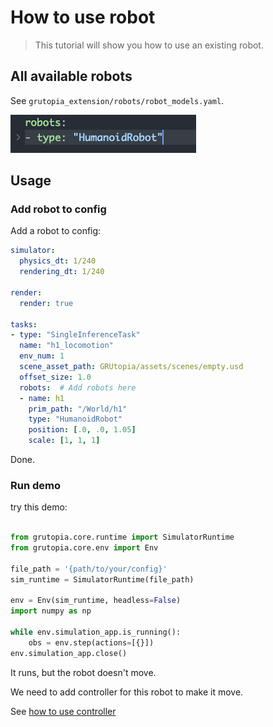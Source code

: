 # How to use robot

> This tutorial will show you how to use an existing robot.

## All available robots

See `grutopia_extension/robots/robot_models.yaml`.

![img.png](../_static/image/robot_model_yml.png)

## Usage

### Add robot to config

Add a robot to config:

```yaml
simulator:
  physics_dt: 1/240
  rendering_dt: 1/240

render:
  render: true

tasks:
- type: "SingleInferenceTask"
  name: "h1_locomotion"
  env_num: 1
  scene_asset_path: GRUtopia/assets/scenes/empty.usd
  offset_size: 1.0
  robots:  # Add robots here
  - name: h1
    prim_path: "/World/h1"
    type: "HumanoidRobot"
    position: [.0, .0, 1.05]
    scale: [1, 1, 1]
```

Done.

### Run demo

try this demo:

```python

from grutopia.core.runtime import SimulatorRuntime
from grutopia.core.env import Env

file_path = '{path/to/your/config}'
sim_runtime = SimulatorRuntime(file_path)

env = Env(sim_runtime, headless=False)
import numpy as np

while env.simulation_app.is_running():
    obs = env.step(actions=[{}])
env.simulation_app.close()
```

It runs, but the robot doesn't move.

We need to add controller for this robot to make it move.

See [how to use controller](./how-to-use-controller.md)

